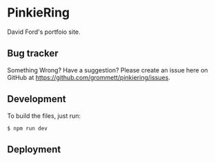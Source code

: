 # PinkieRing

David Ford's portfoio site.


## Bug tracker

Something Wrong? Have a suggestion? Please create an issue here on GitHub at <https://github.com/grommett/pinkiering/issues>.

## Development

To build the files, just run:

```shell
$ npm run dev
```

## Deployment
```shell
```